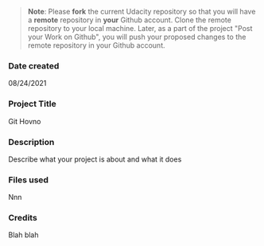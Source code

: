 >**Note**: Please **fork** the current Udacity repository so that you will have a **remote** repository in **your** Github account. Clone the remote repository to your local machine. Later, as a part of the project "Post your Work on Github", you will push your proposed changes to the remote repository in your Github account.

### Date created
08/24/2021

### Project Title
Git Hovno

### Description
Describe what your project is about and what it does

### Files used
Nnn

### Credits
Blah blah
